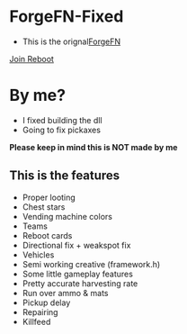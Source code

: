# ForgeFN-Fixed

* This is the orignal[ForgeFN](https://github.com/ForgeFN/Forge)

[Join Reboot](https://discord.gg/reboot)

# By me?
* I fixed building the dll
* Going to fix pickaxes

**Please keep in mind this is NOT made by me** 

## This is the features
- Proper looting
- Chest stars
- Vending machine colors
- Teams
- Reboot cards
- Directional fix + weakspot fix
- Vehicles
- Semi working creative (framework.h)
- Some little gameplay features
- Pretty accurate harvesting rate
- Run over ammo & mats
- Pickup delay
- Repairing
- Killfeed

